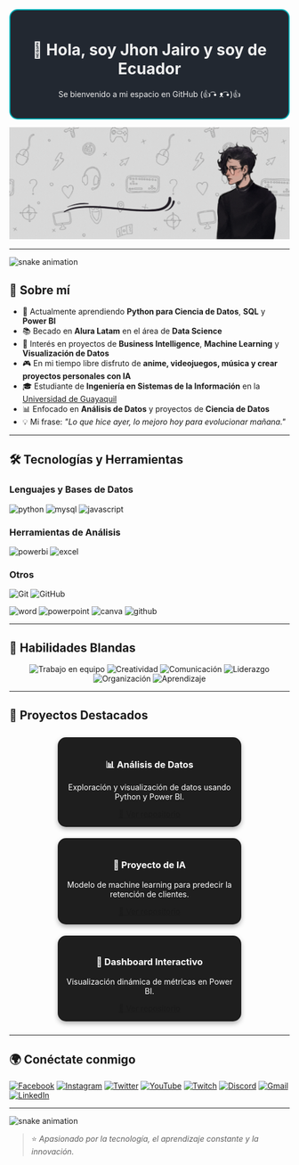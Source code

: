 <div align="center" style="border: 2px solid #00ADB5; border-radius: 15px; padding: 15px; background-color: #222831; color: #EEEEEE;">
  <h1 style="border-bottom: none;">👋 Hola, soy Jhon Jairo y soy de Ecuador</h1>
  <p>Se bienvenido a mi espacio en GitHub (👍 ͡• ᴥ ͡•)👍</p>
</div>

<!-- Banner -->
<p align="center">
  <img src="https://github.com/Jhoncito07/Jhoncito07/blob/main/assets/Banner%20de%20github%20Jhoncito07.gif" alt="Banner de Jhon Jairo"/>
</p>

---

![snake animation](https://github.com/Jhoncito07/Jhoncito07/blob/output/github-contribution-grid-snake2.svg)

## 📌 Sobre mí
- 🌱 Actualmente aprendiendo **Python para Ciencia de Datos**, **SQL** y **Power BI**  
- 📚 Becado en **Alura Latam** en el área de **Data Science**  
- 🎯 Interés en proyectos de **Business Intelligence**, **Machine Learning** y **Visualización de Datos**  
- 🎮 En mi tiempo libre disfruto de **anime, videojuegos, música y crear proyectos personales con IA**
- 🎓 Estudiante de **Ingeniería en Sistemas de la Información** en la [Universidad de Guayaquil](https://www.ug.edu.ec/)  
- 📊 Enfocado en **Análisis de Datos** y proyectos de **Ciencia de Datos**  
- 💡 Mi frase: *"Lo que hice ayer, lo mejoro hoy para evolucionar mañana."*

---

## 🛠️ Tecnologías y Herramientas

### Lenguajes y Bases de Datos
<div align="left">
  <!-- Python -->
  <img src="https://cdn.jsdelivr.net/gh/devicons/devicon/icons/python/python-original.svg" height="40" alt="python" />
  <!-- SQL / MySQL -->
  <img src="https://cdn.jsdelivr.net/gh/devicons/devicon/icons/mysql/mysql-original.svg" height="40" alt="mysql" />
  <!-- JavaScript -->
  <img src="https://cdn.jsdelivr.net/gh/devicons/devicon/icons/javascript/javascript-original.svg" height="40" alt="javascript" />
</div>

### Herramientas de Análisis
<div align="left">
  <!-- Power BI -->
  <img src="https://img.icons8.com/color/48/power-bi.png" height="40" alt="powerbi"/>
  <!-- Excel -->
  <img src="https://img.icons8.com/color/48/microsoft-excel-2019--v1.png" height="40" alt="excel"/>
  

### Otros

![Git](https://img.shields.io/badge/-Git-F05032?logo=git&logoColor=fff)
![GitHub](https://img.shields.io/badge/-GitHub-181717?logo=github&logoColor=fff)
<div align="left"> 
  <!-- Word -->
  <img src="https://img.icons8.com/color/48/microsoft-word-2019--v2.png" height="40" alt="word"/>
  <!-- PowerPoint -->
  <img src="https://img.icons8.com/color/48/microsoft-powerpoint-2019--v1.png" height="40" alt="powerpoint"/>
  <!-- Canva -->
  <img src="https://img.icons8.com/color/48/canva.png" height="40" alt="canva"/>
  <!-- GitHub -->
  <img src="https://cdn.jsdelivr.net/gh/devicons/devicon/icons/github/github-original.svg" height="40" alt="github" />
</div>

---

## 🌟 Habilidades Blandas
<div align="center">

![Trabajo en equipo](https://img.shields.io/badge/Trabajo%20en%20equipo-4CAF50?style=for-the-badge)
![Creatividad](https://img.shields.io/badge/Creatividad-F44336?style=for-the-badge)
![Comunicación](https://img.shields.io/badge/Comunicación-2196F3?style=for-the-badge)
![Liderazgo](https://img.shields.io/badge/Liderazgo-FFC107?style=for-the-badge)
![Organización](https://img.shields.io/badge/Organización-9C27B0?style=for-the-badge)
![Aprendizaje](https://img.shields.io/badge/Aprendizaje-FF5722?style=for-the-badge)

</div>

---

## 🚀 Proyectos Destacados

<div align="center">

  <!-- Card 1 -->
  <div style="display: inline-block; width: 300px; margin: 10px; border-radius: 15px; padding: 15px; background: #1e1e1e; color: #fff; box-shadow: 0 4px 8px rgba(0,0,0,0.3);">
    <h3>📊 Análisis de Datos</h3>
    <p>Exploración y visualización de datos usando Python y Power BI.</p>
    <a href="https://github.com/Jhoncito07/proyecto1" target="_blank">
      🔗 Ver repositorio
    </a>
  </div>

  <!-- Card 2 -->
  <div style="display: inline-block; width: 300px; margin: 10px; border-radius: 15px; padding: 15px; background: #1e1e1e; color: #fff; box-shadow: 0 4px 8px rgba(0,0,0,0.3);">
    <h3>🤖 Proyecto de IA</h3>
    <p>Modelo de machine learning para predecir la retención de clientes.</p>
    <a href="https://github.com/Jhoncito07/proyecto2" target="_blank">
      🔗 Ver repositorio
    </a>
  </div>

  <!-- Card 3 -->
  <div style="display: inline-block; width: 300px; margin: 10px; border-radius: 15px; padding: 15px; background: #1e1e1e; color: #fff; box-shadow: 0 4px 8px rgba(0,0,0,0.3);">
    <h3>📡 Dashboard Interactivo</h3>
    <p>Visualización dinámica de métricas en Power BI.</p>
    <a href="https://github.com/Jhoncito07/proyecto3" target="_blank">
      🔗 Ver repositorio
    </a>
  </div>

</div>

---

## 🌍 Conéctate conmigo

[![Facebook](https://img.shields.io/badge/Facebook-1877F2?style=for-the-badge&logo=facebook&logoColor=white)](https://facebook.com/TU_USUARIO)
[![Instagram](https://img.shields.io/badge/Instagram-E4405F?style=for-the-badge&logo=instagram&logoColor=white)](https://instagram.com/TU_USUARIO)
[![Twitter](https://img.shields.io/badge/Twitter-1DA1F2?style=for-the-badge&logo=twitter&logoColor=white)](https://twitter.com/TU_USUARIO)
[![YouTube](https://img.shields.io/badge/YouTube-FF0000?style=for-the-badge&logo=youtube&logoColor=white)](https://youtube.com/@TU_CANAL)
[![Twitch](https://img.shields.io/badge/Twitch-9146FF?style=for-the-badge&logo=twitch&logoColor=white)](https://twitch.tv/TU_CANAL)
[![Discord](https://img.shields.io/badge/Discord-5865F2?style=for-the-badge&logo=discord&logoColor=white)](https://discord.gg/TU_INVITE)
[![Gmail](https://img.shields.io/badge/Gmail-D14836?style=for-the-badge&logo=gmail&logoColor=white)](mailto:TU_CORREO@gmail.com)
[![LinkedIn](https://img.shields.io/badge/LinkedIn-0A66C2?style=for-the-badge&logo=linkedin&logoColor=white)](https://linkedin.com/in/TU_USUARIO)

---

![snake animation](https://github.com/Jhoncito07/Jhoncito07/blob/output/github-contribution-grid-snake2.svg)

>⭐ *Apasionado por la tecnología, el aprendizaje constante y la innovación.*
